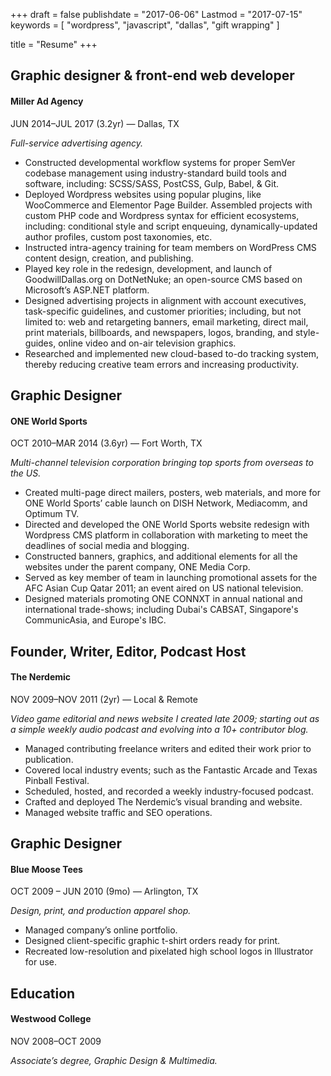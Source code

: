 +++
draft = false
publishdate = "2017-06-06"
Lastmod = "2017-07-15"
keywords = [ "wordpress", "javascript", "dallas", "gift wrapping" ]

title = "Resume"
+++

## Graphic designer & front-end web developer
#### Miller Ad Agency
JUN 2014–JUL 2017 (3.2yr) — Dallas, TX

_Full-service advertising agency._

- Constructed developmental workflow systems for proper SemVer codebase management using industry-standard build tools and software, including: SCSS/SASS, PostCSS, Gulp, Babel, & Git.
- Deployed Wordpress websites using popular plugins, like WooCommerce and Elementor Page Builder. Assembled projects with custom PHP code and Wordpress syntax for efficient ecosystems, including: conditional style and script enqueuing, dynamically-updated author profiles, custom post taxonomies, etc.
- Instructed intra-agency training for team members on WordPress CMS content design, creation, and publishing.
- Played key role in the redesign, development, and launch of GoodwillDallas.org on DotNetNuke; an open-source CMS based on Microsoft’s ASP.NET platform.
- Designed advertising projects in alignment with account executives, task-specific guidelines, and customer priorities; including, but not limited to: web and retargeting banners, email marketing, direct mail, print materials, billboards, and newspapers, logos, branding, and style-guides, online video and on-air television graphics.
- Researched and implemented new cloud-based to-do tracking system, thereby reducing creative team errors and increasing productivity.

## Graphic Designer
#### ONE World Sports
OCT 2010–MAR 2014 (3.6yr) — Fort Worth, TX

_Multi-channel television corporation bringing top sports from overseas to the US._

- Created multi-page direct mailers, posters, web materials, and more for ONE World Sports’ cable launch on DISH Network, Mediacomm, and Optimum TV.
- Directed and developed the ONE World Sports website redesign with Wordpress CMS platform in collaboration with marketing to meet the deadlines of social media and blogging.
- Constructed banners, graphics, and additional elements for all the websites under the parent company, ONE Media Corp.
- Served as key member of team in launching  promotional assets for the AFC Asian Cup Qatar 2011; an event aired on US national television.
- Designed materials promoting ONE CONNXT in annual national and international trade-shows; including Dubai's CABSAT, Singapore's CommunicAsia, and Europe's IBC.

## Founder, Writer, Editor, Podcast Host
#### The Nerdemic
NOV 2009–NOV 2011 (2yr) — Local & Remote

_Video game editorial and news website I created late 2009; starting out as a simple weekly audio podcast and evolving into a 10+ contributor blog._

- Managed contributing freelance writers and edited their work prior to publication.
- Covered local industry events; such as the Fantastic Arcade and Texas Pinball Festival.
- Scheduled, hosted, and recorded a weekly industry-focused podcast.
- Crafted and deployed The Nerdemic’s visual branding and website.
- Managed website traffic and SEO operations.

## Graphic Designer
#### Blue Moose Tees

OCT 2009 – JUN 2010 (9mo) — Arlington, TX

_Design, print, and production apparel shop._

- Managed company’s online portfolio.
- Designed client-specific graphic t-shirt orders ready for print.
- Recreated low-resolution and pixelated high school logos in Illustrator for use.

## Education
#### Westwood College
NOV 2008–OCT 2009

_Associate’s degree, Graphic Design & Multimedia._

